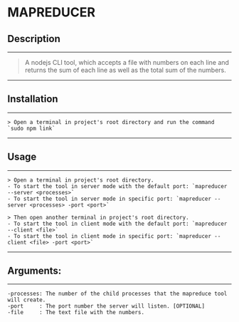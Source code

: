# MAPREDUCER

## Description
------------------------
> A nodejs CLI tool, which accepts a file with numbers on each line and returns the sum of each line as well as the total sum of the numbers.

----------------------------------------------------------------------------------------------------

## Installation
------------------------
	> Open a terminal in project's root directory and run the command `sudo npm link` 

----------------------------------------------------------------------------------------------------

## Usage
------------------------
	> Open a terminal in project's root directory.
	- To start the tool in server mode with the default port: `mapreducer --server <processes>`
	- To start the tool in server mode in specific port: `mapreducer --server <processes> -port <port>`

	> Then open another terminal in project's root directory.
	- To start the tool in client mode with the default port: `mapreducer --client <file>`
	- To start the tool in client mode in specific port: `mapreducer --client <file> -port <port>`

----------------------------------------------------------------------------------------------------

## Arguments: 
------------------------
	-processes: The number of the child processes that the mapreduce tool will create.
	-port     : The port number the server will listen. [OPTIONAL]
	-file     : The text file with the numbers.
 